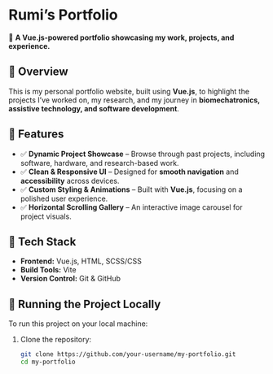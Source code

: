 # **Rumi’s Portfolio**  

🚀 **A Vue.js-powered portfolio showcasing my work, projects, and experience.**  

## **🔹 Overview**  
This is my personal portfolio website, built using **Vue.js**, to highlight the projects I’ve worked on, my research, and my journey in **biomechatronics, assistive technology, and software development**.  

## **🔹 Features**  
- ✅ **Dynamic Project Showcase** – Browse through past projects, including software, hardware, and research-based work.  
- ✅ **Clean & Responsive UI** – Designed for **smooth navigation** and **accessibility** across devices.  
- ✅ **Custom Styling & Animations** – Built with **Vue.js**, focusing on a polished user experience.  
- ✅ **Horizontal Scrolling Gallery** – An interactive image carousel for project visuals.  

## **🔹 Tech Stack**  
- **Frontend:** Vue.js, HTML, SCSS/CSS  
- **Build Tools:** Vite  
- **Version Control:** Git & GitHub  

## **🔹 Running the Project Locally**  
To run this project on your local machine:  

1. Clone the repository:  
   ```sh
   git clone https://github.com/your-username/my-portfolio.git
   cd my-portfolio

